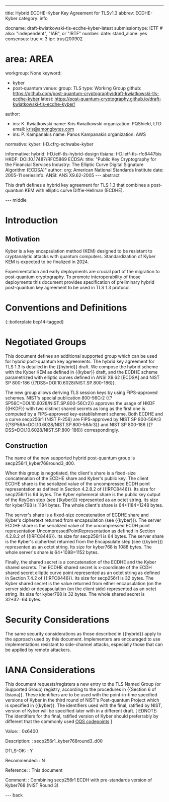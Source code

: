 ---
title: Hybrid ECDHE-Kyber Key Agreement for TLSv1.3
abbrev: ECDHE-Kyber
category: info

docname: draft-kwiatkowski-tls-ecdhe-kyber-latest
submissiontype: IETF  # also: "independent", "IAB", or "IRTF"
number:
date:
stand_alone: yes
consensus: true
v: 3
ipr: trust200902
# area: AREA
workgroup: None
keyword:
 - kyber
 - post-quantum
venue:
  group: TLS
  type: Working Group
  github: https://github.com/post-quantum-cryptography/draft-kwiatkowski-tls-ecdhe-kyber
  latest: https://post-quantum-cryptography.github.io/draft-kwiatkowski-tls-ecdhe-kyber/

author:
  - ins: K. Kwiatkowski
    name: Kris Kwiatkowski
    organization: PQShield, LTD
    email: kris@amongbytes.com
  - ins: P. Kampanakis
    name: Panos Kampanakis
    organization: AWS

normative:
  kyber: I-D.cfrg-schwabe-kyber

informative:
  hybrid: I-D.ietf-tls-hybrid-design
  tlsiana: I-D.ietf-tls-rfc8447bis
  HKDF: DOI.10.17487/RFC5869
  ECDSA:
       title: "Public Key Cryptography for the Financial Services Industry: The Elliptic Curve Digital Signature Algorithm (ECDSA)"
       author:
         org: American National Standards Institute
       date: 2005-11
       seriesinfo:
         ANSI: ANS X9.62-2005
--- abstract

This draft defines a hybrid key agreement for TLS 1.3 that combines
a post-quantum KEM with elliptic curve Diffie-Hellman (ECDHE).

--- middle

# Introduction

## Motivation
Kyber is a key encapsulation method (KEM) designed to be resistant to cryptanalytic attacks with quantum computers. Standardization of Kyber KEM is expected to be finalized in 2024.

Experimentation and early deployments are crucial part of the migration to post-quantum cryptography. To promote interoperability of those deployments this document provides specification of preliminary hybrid post-quantum key agreement to be used in TLS 1.3 protocol.


# Conventions and Definitions

{::boilerplate bcp14-tagged}

# Negotiated Groups

This document defines an additional supported group which can be used for
hybrid post-quantum key agreements. The hybrid key agreement for TLS 1.3 is
detailed in the {{hybrid}} draft. We compose the hybrid scheme with the Kyber
KEM as defined in {{kyber}} draft, and the ECDHE scheme parametrized with
elliptic curves defined in ANSI X9.62 [ECDSA] and NIST SP 800-186
{{?DSS=DOI.10.6028/NIST.SP.800-186}}.

The new group allows deriving TLS session keys by using FIPS-approved schemes.
NIST's special publication 800-56Cr2 {{?SP56C=DOI.10.6028/NIST.SP.800-56Cr2}}
approves the usage of HKDF {{HKDF}} with two distinct shared secrets as long as the first
one is computed by a FIPS-approved key-establishment scheme. Both ECDHE and a curve
secp256r1 (NIST P-256) are FIPS-approved by NIST SP 800-56Ar3 {{?SP56A=DOI.10.6028/NIST.SP.800-56Ar3}}
and NIST SP 800-186 {{?DSS=DOI.10.6028/NIST.SP.800-186}} correspondingly.

## Construction

The name of the new supported hybrid post-quantum group is secp256r1_kyber768round3_d00. 

When this group is negotiated, the client's share is a fixed-size concatenation of
the ECDHE share and Kyber's public key. The client ECDHE share is the serialized value of
the uncompressed ECDH point representation as defined in Section 4.2.8.2 of {{!RFC8446}}.
Its size for secp256r1 is 64 bytes. The Kyber ephemeral share is the public key output of the
KeyGen step (see {{kyber}}) represented as an octet string. Its size for kyber768 is 1184 bytes.
The whole client's share is 64+1184=1248 bytes.

The server's share is a fixed-size concatenation of ECDHE share and Kyber's ciphertext
returned from encapsulation (see {{kyber}}). The server ECDHE share is the serialized
value of the uncompressed ECDH point representation UncompressedPointRepresentation as
defined in Section 4.2.8.2 of {{!RFC8446}}. Its size for secp256r1 is 64 bytes. The
server share is the Kyber's ciphertext returned from the Encapsulate step (see {{kyber}})
represented as an octet string. Its size for kyber768 is 1088 bytes.
The whole server's share is 64+1088=1152 bytes.

Finally, the shared secret is a concatenation of the ECDHE and the Kyber
shared secrets. The ECDHE shared secret is x-coordinate of the ECDH
shared secret elliptic curve point represented as an octet string as
defined in Section 7.4.2 of {{!RFC8446}}. Its size for secp256r1
is 32 bytes. The Kyber shared secret is the value returned from
either encapsulation (on the server side) or decapsulation
(on the client side) represented as an octet string. Its size
for kyber768 is 32 bytes. The whole shared secret is 32+32=64 bytes.

# Security Considerations

The same security considerations as those described in {{hybrid}} apply to the approach used by this document.
Implementers are encouraged to use implementations resistant to side-channel attacks, especially those that can be applied by remote attackers.

# IANA Considerations

This document requests/registers a new entry to the TLS Named Group
 (or Supported Group) registry, according to the procedures in
 {{Section 6 of tlsiana}}. These identifiers are to be used with
 the point-in-time specified versions of Kyber in the third round
 of NIST's Post-quantum Project which is specified in {{kyber}}.
 The identifiers used with the final, ratified by NIST, version
 of Kyber will be specified later with in a different draft.
 \[ EDNOTE: The identifiers for the final, ratified version of
 Kyber should preferrably by different that the commonly used
 [OQS codepoints](https://github.com/open-quantum-safe/openssl/blob/OQS-OpenSSL_1_1_1-stable/oqs-template/oqs-kem-info.md) \]

 Value:
 : 0x6400

 Description:
 : secp256r1_kyber768round3_d00

 DTLS-OK:
 : Y

 Recommended:
 : N

 Reference:
 : This document

 Comment:
 : Combining secp256r1 ECDH with pre-standards version of Kyber768 (NIST Round 3)

--- back
